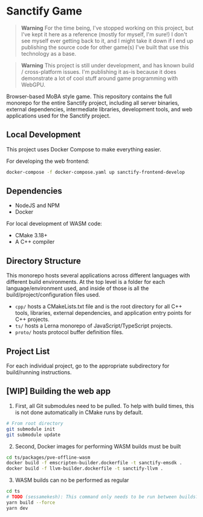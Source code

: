 # Sanctify Game

> **Warning**
> For the time being, I've stopped working on this project, but I've kept it here as a reference (mostly for myself, I'm sure!)
> I don't see myself ever getting back to it, and I might take it down if I end up publishing the source code for other game(s) I've
> built that use this technology as a base.

> **Warning**
> This project is still under development, and has known build / cross-platform issues.
> I'm publishing it as-is because it does demonstrate a lot of cool stuff around game programming with WebGPU.

Browser-based MoBA style game. This repository contains the full monorepo for the entire Sanctify project, including all server binaries, external dependencies, intermediate libraries, development tools, and web applications used for the Sanctify project.

## Local Development

This project uses Docker Compose to make everything easier.

For developing the web frontend:

```bash
docker-compose -f docker-compose.yaml up sanctify-frontend-develop
```

## Dependencies

* NodeJS and NPM
* Docker

For local development of WASM code:

* CMake 3.18+
* A C++ compiler

## Directory Structure

This monorepo hosts several applications across different languages with different build environments. At the top level is a folder for each language/environment used, and inside of those is all the build/project/configuration files used.

- `cpp/` hosts a CMakeLists.txt file and is the root directory for all C++ tools, libraries, external dependencies, and application entry points for C++ projects.
- `ts/` hosts a Lerna monorepo of JavaScript/TypeScript projects.
- `proto/` hosts protocol buffer definition files.

## Project List

For each individual project, go to the appropriate subdirectory for build/running instructions.

## [WIP] Building the web app

1) First, all Git submodules need to be pulled. To help with build times, this is not done automatically in CMake runs by default.

```bash
# From root directory
git submodule init
git submodule update
```

2) Second, Docker images for performing WASM builds must be built

```bash
cd ts/packages/pve-offline-wasm
docker build -f emscripten-builder.dockerfile -t sanctify-emsdk .
docker build -f llvm-builder.dockerfile -t sanctify-llvm .
```

3) WASM builds can no be performed as regular

```bash
cd ts
# TODO (sessamekesh): This command only needs to be run between builds?
yarn build --force
yarn dev
```
